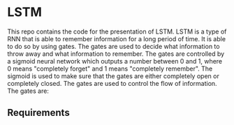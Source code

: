 
# LSTM

This repo contains the code for the presentation of LSTM. LSTM is a type of RNN that is able to remember information for a long period of time. It is able to do so by using gates. The gates are used to decide what information to throw away and what information to remember. The gates are controlled by a sigmoid neural network which outputs a number between 0 and 1, where 0 means "completely forget" and 1 means "completely remember". The sigmoid is used to make sure that the gates are either completely open or completely closed. The gates are used to control the flow of information. The gates are:

## Requirements
